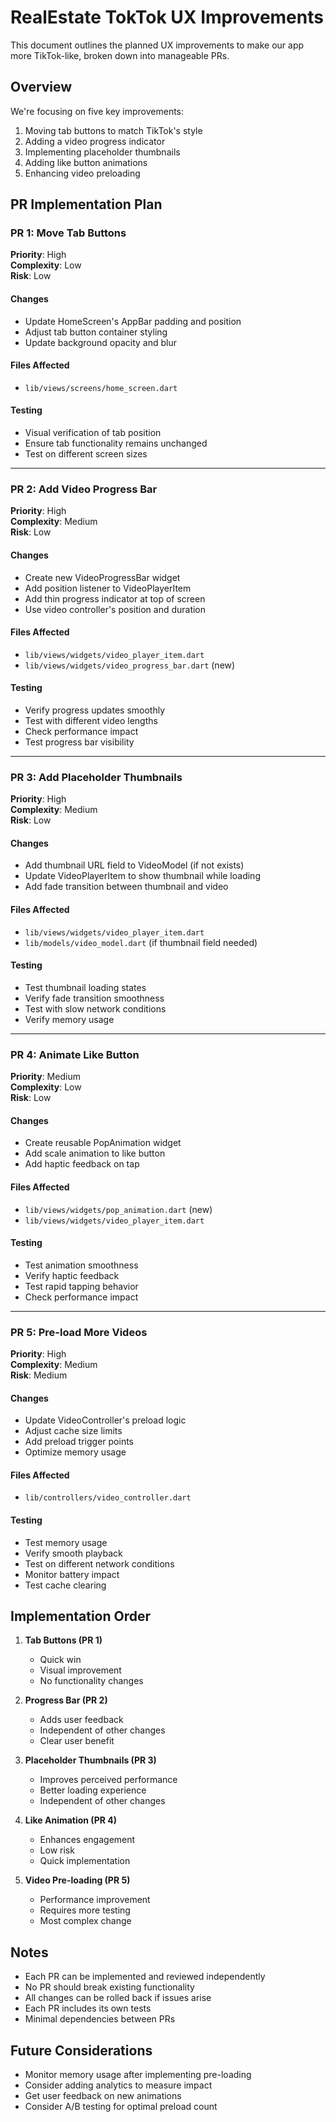 # RealEstate TokTok UX Improvements

This document outlines the planned UX improvements to make our app more TikTok-like, broken down into manageable PRs.

## Overview
We're focusing on five key improvements:
1. Moving tab buttons to match TikTok's style
2. Adding a video progress indicator
3. Implementing placeholder thumbnails
4. Adding like button animations
5. Enhancing video preloading

## PR Implementation Plan

### PR 1: Move Tab Buttons
**Priority**: High  
**Complexity**: Low  
**Risk**: Low  

#### Changes
- Update HomeScreen's AppBar padding and position
- Adjust tab button container styling
- Update background opacity and blur

#### Files Affected
- `lib/views/screens/home_screen.dart`

#### Testing
- Visual verification of tab position
- Ensure tab functionality remains unchanged
- Test on different screen sizes

---

### PR 2: Add Video Progress Bar
**Priority**: High  
**Complexity**: Medium  
**Risk**: Low  

#### Changes
- Create new VideoProgressBar widget
- Add position listener to VideoPlayerItem
- Add thin progress indicator at top of screen
- Use video controller's position and duration

#### Files Affected
- `lib/views/widgets/video_player_item.dart`
- `lib/views/widgets/video_progress_bar.dart` (new)

#### Testing
- Verify progress updates smoothly
- Test with different video lengths
- Check performance impact
- Test progress bar visibility

---

### PR 3: Add Placeholder Thumbnails
**Priority**: High  
**Complexity**: Medium  
**Risk**: Low  

#### Changes
- Add thumbnail URL field to VideoModel (if not exists)
- Update VideoPlayerItem to show thumbnail while loading
- Add fade transition between thumbnail and video

#### Files Affected
- `lib/views/widgets/video_player_item.dart`
- `lib/models/video_model.dart` (if thumbnail field needed)

#### Testing
- Test thumbnail loading states
- Verify fade transition smoothness
- Test with slow network conditions
- Verify memory usage

---

### PR 4: Animate Like Button
**Priority**: Medium  
**Complexity**: Low  
**Risk**: Low  

#### Changes
- Create reusable PopAnimation widget
- Add scale animation to like button
- Add haptic feedback on tap

#### Files Affected
- `lib/views/widgets/pop_animation.dart` (new)
- `lib/views/widgets/video_player_item.dart`

#### Testing
- Test animation smoothness
- Verify haptic feedback
- Test rapid tapping behavior
- Check performance impact

---

### PR 5: Pre-load More Videos
**Priority**: High  
**Complexity**: Medium  
**Risk**: Medium  

#### Changes
- Update VideoController's preload logic
- Adjust cache size limits
- Add preload trigger points
- Optimize memory usage

#### Files Affected
- `lib/controllers/video_controller.dart`

#### Testing
- Test memory usage
- Verify smooth playback
- Test on different network conditions
- Monitor battery impact
- Test cache clearing

## Implementation Order

1. **Tab Buttons (PR 1)**
   - Quick win
   - Visual improvement
   - No functionality changes

2. **Progress Bar (PR 2)**
   - Adds user feedback
   - Independent of other changes
   - Clear user benefit

3. **Placeholder Thumbnails (PR 3)**
   - Improves perceived performance
   - Better loading experience
   - Independent of other changes

4. **Like Animation (PR 4)**
   - Enhances engagement
   - Low risk
   - Quick implementation

5. **Video Pre-loading (PR 5)**
   - Performance improvement
   - Requires more testing
   - Most complex change

## Notes

- Each PR can be implemented and reviewed independently
- No PR should break existing functionality
- All changes can be rolled back if issues arise
- Each PR includes its own tests
- Minimal dependencies between PRs

## Future Considerations

- Monitor memory usage after implementing pre-loading
- Consider adding analytics to measure impact
- Get user feedback on new animations
- Consider A/B testing for optimal preload count
